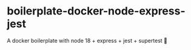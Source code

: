 # boilerplate-docker-node-express-jest
A docker boilerplate with node 18 + express + jest + supertest 💜
